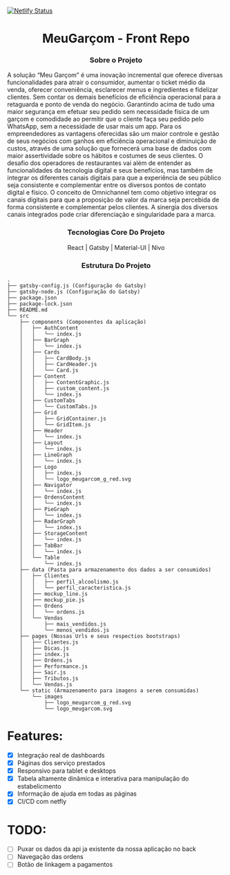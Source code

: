 [![Netlify Status](https://api.netlify.com/api/v1/badges/68ef5b57-6697-4a4e-94d3-982de6261016/deploy-status)](https://app.netlify.com/sites/confident-curie-4c38be/deploys)
<h1 align="center">
	MeuGarçom - Front Repo 
</h1>
<h3 align="center" font-style="italic">
	Sobre o Projeto
</h3>
<p>
A solução “Meu Garçom” é uma inovação incremental que oferece diversas funcionalidades para atrair o consumidor, aumentar o ticket médio da venda, oferecer conveniência, esclarecer menus e ingredientes e fidelizar clientes. Sem contar os demais benefícios de eficiência operacional para a retaguarda e ponto de venda do negócio. Garantindo acima de tudo uma maior segurança em efetuar seu pedido sem necessidade física de um garçom e comodidade ao permitir que o cliente faça seu pedido pelo WhatsApp, sem a necessidade de usar mais um app. Para os empreendedores as vantagens oferecidas são um maior controle e gestão de seus negócios com ganhos em eficiência operacional e diminuição de custos, através de uma solução que fornecerá uma base de dados com maior assertividade sobre os hábitos e costumes de seus clientes. O desafio dos operadores de restaurantes vai além de entender as funcionalidades da tecnologia digital e seus benefícios, mas também de integrar os diferentes canais digitais para que a experiência de seu público seja consistente e complementar entre os diversos pontos de contato digital e físico. O conceito de Omnichannel tem como objetivo integrar os canais digitais para que a proposição de valor da marca seja percebida de forma consistente e complementar pelos clientes. A sinergia dos diversos canais integrados pode criar diferenciação e singularidade para a marca.
</p>
<h3 align="center" font-style="italic">
	Tecnologias Core Do Projeto
</h3>
<p align="center" font-style="cursive">
	<span> React | Gatsby | Material-UI | Nivo </span>
</p>

<h3 align="center" font-style="italic">
	Estrutura Do Projeto
</h3>

```
.
├── gatsby-config.js (Configuração do Gatsby)
├── gatsby-node.js (Configuração do Gatsby)
├── package.json
├── package-lock.json
├── README.md
└── src
    ├── components (Componentes da aplicação)
    │   ├── AuthContent
    │   │   └── index.js
    │   ├── BarGraph
    │   │   └── index.js
    │   ├── Cards
    │   │   ├── CardBody.js
    │   │   ├── CardHeader.js
    │   │   └── Card.js
    │   ├── Content
    │   │   ├── ContentGraphic.js
    │   │   ├── custom_content.js
    │   │   └── index.js
    │   ├── CustomTabs
    │   │   └── CustomTabs.js
    │   ├── Grid
    │   │   ├── GridContainer.js
    │   │   └── GridItem.js
    │   ├── Header
    │   │   └── index.js
    │   ├── Layout
    │   │   └── index.js
    │   ├── LineGraph
    │   │   └── index.js
    │   ├── Logo
    │   │   ├── index.js
    │   │   └── logo_meugarcom_g_red.svg
    │   ├── Navigator
    │   │   └── index.js
    │   ├── OrdensContent
    │   │   └── index.js
    │   ├── PieGraph
    │   │   └── index.js
    │   ├── RadarGraph
    │   │   └── index.js
    │   ├── StorageContent
    │   │   └── index.js
    │   ├── TabBar
    │   │   └── index.js
    │   └── Table
    │       └── index.js
    ├── data (Pasta para armazenamento dos dados a ser consumidos)
    │   ├── Clientes
    │   │   ├── perfil_alcoolismo.js
    │   │   └── perfil_caracteristica.js
    │   ├── mockup_line.js
    │   ├── mockup_pie.js
    │   ├── Ordens
    │   │   └── ordens.js
    │   └── Vendas
    │       ├── mais_vendidos.js
    │       └── menos_vendidos.js
    ├── pages (Nossas Urls e seus respectios bootstraps)
    │   ├── Clientes.js
    │   ├── Dicas.js
    │   ├── index.js
    │   ├── Ordens.js
    │   ├── Performance.js
    │   ├── Sair.js
    │   ├── Tributos.js
    │   └── Vendas.js
    └── static (Armazenamento para imagens a serem consumidas)
        └── images
            ├── logo_meugarcom_g_red.svg
            └── logo_meugarcom.svg

```

# Features:

- [x] Integração real de dashboards
- [x] Páginas dos serviço prestados
- [x] Responsivo para tablet e desktops
- [x] Tabela altamente dinâmica e interativa para manipulação do estabelicmento
- [x] Informação de ajuda em todas as páginas
- [x] CI/CD com netfly

# TODO:

- [ ] Puxar os dados da api ja existente da nossa aplicação no back
- [ ] Navegação das ordens
- [ ] Botão de linkagem a pagamentos
